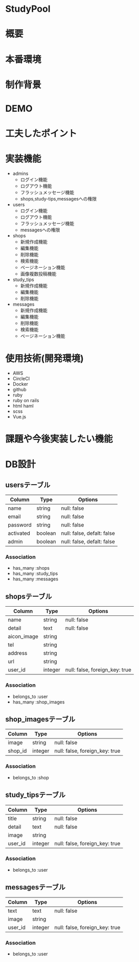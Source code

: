 # StudyPool



# 概要




# 本番環境




# 制作背景




# DEMO




# 工夫したポイント




# 実装機能
- admins
   - ログイン機能
   - ログアウト機能
   - フラッシュメッセージ機能
   - shops,study-tips,messagesへの権限
- users
   - ログイン機能
   - ログアウト機能
   - フラッシュメッセージ機能
   - messagesへの権限
- shops
   - 新規作成機能
   - 編集機能
   - 削除機能
   - 検索機能
   - ページネーション機能
   - 画像複数投稿機能
- study_tips
   - 新規作成機能
   - 編集機能
   - 削除機能
- messages
   - 新規作成機能
   - 編集機能
   - 削除機能
   - 検索機能
   - ページネーション機能

# 使用技術(開発環境)
- AWS
- CircleCI
- Docker
- github
- ruby
- ruby on rails
- html haml
- scss
- Vue.js



# 課題や今後実装したい機能





# DB設計

## usersテーブル
|Column|Type|Options|
|------|----|-------|
|name|string|null: false|
|email|string|null: false|
|password|string|null: false|
|activated|boolean|null: false, defalt: false|
|admin|boolean|null: false, defalt: false|
### Association
- has_many :shops
- has_many :study_tips
- has_many :messages

## shopsテーブル
|Column|Type|Options|
|------|----|-------|
|name|string|null: false|
|detail|text|null: false|
|aicon_image|string||
|tel|string||
|address|string||
|url|string||
|user_id|integer|null: false, foreign_key: true|
### Association
- belongs_to :user
- has_many :shop_images

## shop_imagesテーブル
|Column|Type|Options|
|------|----|-------|
|image|string|null: false|
|shop_id|integer|null: false, foreign_key: true|
### Association
- belongs_to :shop

## study_tipsテーブル
|Column|Type|Options|
|------|----|-------|
|title|string|null: false|
|detail|text|null: false|
|image|string||
|user_id|integer|null: false, foreign_key: true|
### Association
- belongs_to :user

## messagesテーブル
|Column|Type|Options|
|------|----|-------|
|text|text|null: false|
|image|string||
|user_id|integer|null: false, foreign_key: true|
### Association
- belongs_to :user



